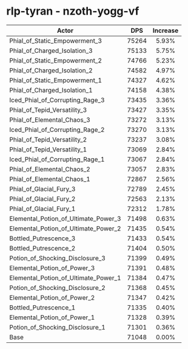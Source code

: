 # rlp-tyran - nzoth-yogg-vf
| Actor | DPS | Increase |
|---|:---:|:---:|
|Phial_of_Static_Empowerment_3|75264|5.93%|
|Phial_of_Charged_Isolation_3|75133|5.75%|
|Phial_of_Static_Empowerment_2|74766|5.23%|
|Phial_of_Charged_Isolation_2|74582|4.97%|
|Phial_of_Static_Empowerment_1|74327|4.62%|
|Phial_of_Charged_Isolation_1|74158|4.38%|
|Iced_Phial_of_Corrupting_Rage_3|73435|3.36%|
|Phial_of_Tepid_Versatility_3|73427|3.35%|
|Phial_of_Elemental_Chaos_3|73272|3.13%|
|Iced_Phial_of_Corrupting_Rage_2|73270|3.13%|
|Phial_of_Tepid_Versatility_2|73237|3.08%|
|Phial_of_Tepid_Versatility_1|73069|2.84%|
|Iced_Phial_of_Corrupting_Rage_1|73067|2.84%|
|Phial_of_Elemental_Chaos_2|73057|2.83%|
|Phial_of_Elemental_Chaos_1|72867|2.56%|
|Phial_of_Glacial_Fury_3|72789|2.45%|
|Phial_of_Glacial_Fury_2|72563|2.13%|
|Phial_of_Glacial_Fury_1|72312|1.78%|
|Elemental_Potion_of_Ultimate_Power_3|71498|0.63%|
|Elemental_Potion_of_Ultimate_Power_2|71435|0.54%|
|Bottled_Putrescence_3|71433|0.54%|
|Bottled_Putrescence_2|71404|0.50%|
|Potion_of_Shocking_Disclosure_3|71399|0.49%|
|Elemental_Potion_of_Power_3|71391|0.48%|
|Elemental_Potion_of_Ultimate_Power_1|71384|0.47%|
|Potion_of_Shocking_Disclosure_2|71368|0.45%|
|Elemental_Potion_of_Power_2|71347|0.42%|
|Bottled_Putrescence_1|71335|0.40%|
|Elemental_Potion_of_Power_1|71328|0.39%|
|Potion_of_Shocking_Disclosure_1|71301|0.36%|
|Base|71048|0.00%|
